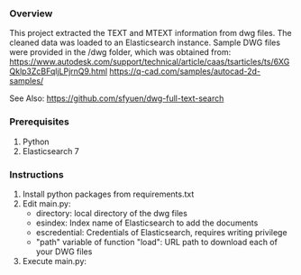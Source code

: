 ### Overview
This project extracted the TEXT and MTEXT information from dwg files. The cleaned data was loaded to an Elasticsearch instance.
Sample DWG files were provided in the /dwg folder, which was obtained from:
https://www.autodesk.com/support/technical/article/caas/tsarticles/ts/6XGQklp3ZcBFqljLPjrnQ9.html
https://q-cad.com/samples/autocad-2d-samples/

See Also: https://github.com/sfyuen/dwg-full-text-search

### Prerequisites
1.	Python
2.	Elasticsearch 7

### Instructions
1.	Install python packages from requirements.txt
2.	Edit main.py:
    * directory: local directory of the dwg files
    * esindex: Index name of Elasticsearch to add the documents
    * escredential: Credentials of Elasticsearch, requires writing privilege
    * "path" variable of function "load": URL path to download each of your DWG files
3.	Execute main.py:
